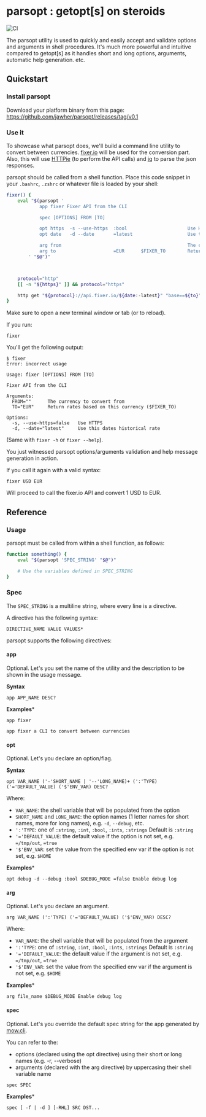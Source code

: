 # parsopt : getopt[s] on steroids

![CI](https://github.com/jawher/parsopt/workflows/CI/badge.svg)

The parsopt utility is used to quickly and easily accept and validate options and arguments in shell procedures.
It's much more powerful and intuitive compared to getopt[s] as it handles short and long options, arguments, automatic help generation. etc.

## Quickstart

### Install parsopt

Download your platform binary from this page: https://github.com/jawher/parsopt/releases/tag/v0.1


### Use it

To showcase what parsopt does, we'll build a command line utility to convert between currencies.
[fixer.io](http://fixer.io) will be used for the conversion part.
Also, this will use [HTTPie](https://github.com/jakubroztocil/httpie) (to perform the API calls) and [jq](https://stedolan.github.io/jq/) to parse the json responses.


parsopt should be called from a shell function.
Place this code snippet in your `.bashrc`, `.zshrc` or whatever file is loaded by your shell:


```bash
fixer() {
    eval "$(parsopt '
            app fixer Fixer API from the CLI

            spec [OPTIONS] FROM [TO]

            opt https  -s --use-https  :bool                      Use HTTPS
            opt date   -d --date       =latest                    Use this date''s historical rate

            arg from                                              The currency to convert from
            arg to                     =EUR      $FIXER_TO        Return rates based on this currency
        ' "$@")"



    protocol="http"
    [[ -n "${https}" ]] && protocol="https"

    http get "${protocol}://api.fixer.io/${date:-latest}" "base==${to}" "symbols==${from}" | jq ".rates | .${from}"
}

```

Make sure to open a new terminal window or tab (or to reload).

If you run:

```
fixer
```

You'll get the following output:

```
$ fixer
Error: incorrect usage

Usage: fixer [OPTIONS] FROM [TO]

Fixer API from the CLI

Arguments:
  FROM=""      The currency to convert from
  TO="EUR"     Return rates based on this currency ($FIXER_TO)

Options:
  -s, --use-https=false   Use HTTPS
  -d, --date="latest"     Use this dates historical rate
```

(Same with `fixer -h` or `fixer --help`).

You just witnessed parsopt options/arguments validation and help message generation in action.


If you call it again with a valid syntax:

```
fixer USD EUR
```

Will proceed to call the fixer.io API and convert 1 USD to EUR.

## Reference

### Usage
parsopt must be called from within a shell function, as follows:


```bash
function something() {
    eval "$(parsopt 'SPEC_STRING' "$@")"

    # Use the variables defined in SPEC_STRING
}
```

### Spec

The `SPEC_STRING` is a multiline string, where every line is a directive.

A directive has the following syntax:


```
DIRECTIVE_NAME VALUE VALUES*
```

parsopt supports the following directives:

#### app

Optional. Let's you set the name of the utility and the description to be shown in the usage message.

**Syntax**

```
app APP_NAME DESC?
```

**Examples***

```
app fixer
```

```
app fixer a CLI to convert between currencies
```


#### opt

Optional. Let's you declare an option/flag.

**Syntax**

```
opt VAR_NAME ('-'SHORT_NAME | '--'LONG_NAME)+ (':'TYPE) ('='DEFAULT_VALUE) ('$'ENV_VAR) DESC?
```

Where:
* `VAR_NAME`: the shell variable that will be populated from the option
* `SHORT_NAME` and `LONG_NAME`: the option names (1 letter names for short names, more for long names), e.g. `-d`, `--debug`, etc.
* `':'TYPE`: one of `:string`, `:int`, `:bool`, `:ints`, `:strings` Default is `:string`
* `'='DEFAULT_VALUE`: the default value if the option is not set, e.g. `=/tmp/out`, `=true`
* `'$'ENV_VAR`: set the value from the specified env var if the option is not set, e.g. `$HOME`

**Examples***

```
opt debug -d --debug :bool $DEBUG_MODE =false Enable debug log
```

#### arg

Optional. Let's you declare an argument.

```
arg VAR_NAME (':'TYPE) ('='DEFAULT_VALUE) ('$'ENV_VAR) DESC?
```

Where:
* `VAR_NAME`: the shell variable that will be populated from the argument
* `':'TYPE`: one of `:string`, `:int`, `:bool`, `:ints`, `:strings` Default is `:string`
* `'='DEFAULT_VALUE`: the default value if the argument is not set, e.g. `=/tmp/out`, `=true`
* `'$'ENV_VAR`: set the value from the specified env var if the argument is not set, e.g. `$HOME`

**Examples***

```
arg file_name $DEBUG_MODE Enable debug log
```

#### spec

Optional. Let's you override the default spec string for the app generated by [mow.cli](https://github.com/jawher/mow.cli#spec).

You can refer to the:

* options (declared using the opt directive) using their short or long names (e.g. -r, --verbose)
* arguments (declared with the arg directive) by uppercasing their shell variable name


```
spec SPEC
```

**Examples***

```
spec [ -f | -d ] [-RHL] SRC DST...
```
